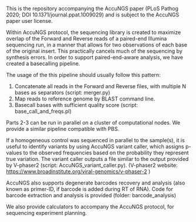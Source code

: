 This is the repository accompanying the AccuNGS paper (PLoS Pathog 2020; DOI 10.1371/journal.ppat.1009029) and is subject to the AccuNGS paper user license. 

Within AccuNGS protocol, the sequencing library is created to maximize overlap of the Forward and Reverse reads of a paired-end Illumina sequencing run, in a manner that allows for two observations of each base of the original insert. This practically cancels much of the sequencing by synthesis errors. In order to support paired-end-aware analysis, we have created a basecalling pipeline. 

The usage of the this pipeline should usually follow this pattern:
1. Concatenate all reads in the Forward and Reverse files, with multiple N bases as separators (script: merger.py)
2. Map reads to reference genome by BLAST command line. 
3. Basecall bases with sufficient quality score (script: base_call_and_freqs.pl)

Parts 2-3 can be run in parallel on a cluster of computational nodes. We provide a similar pipeline compatible with PBS. 

If a homogeneous control was sequenced in parallel to the sample(s), it is useful to identify variants by using AccuNGS variant caller, which assigns p-values to the observed frequencies based on the probability they represent true variation. The variant caller outputs a file similar to the output provided by V-phaser2 (script: AccuNGS_variant_caller.py). (V-phaser2 website: https://www.broadinstitute.org/viral-genomics/v-phaser-2 )

AccuNGS also supports degenerate barcodes recovery and analysis (also known as primer-ID, if barcode is added during RT of RNA). Code for barcode extraction and analysis is provided (folder: barcode_analysis)

We also provide calculators to accompany the AccuNGS protocol, for sequencing experiment planning.
